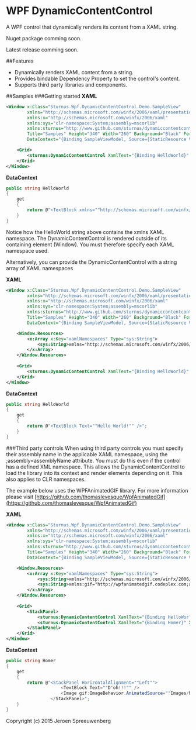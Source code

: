 # WPF DynamicContentControl
A WPF control that dynamically renders its content from a XAML string.

Nuget package comming soon.

Latest release comming soon.

##Features
* Dynamically renders XAML content from a string.
* Provides bindable Dependency Property to set the control's content.
* Supports third party libraries and components.

##Samples
###Getting started
**XAML**
```xml
<Window x:Class="Sturnus.Wpf.DynamicContentControl.Demo.SampleView"
        xmlns="http://schemas.microsoft.com/winfx/2006/xaml/presentation"
        xmlns:x="http://schemas.microsoft.com/winfx/2006/xaml"
        xmlns:sys="clr-namespace:System;assembly=mscorlib"
        xmlns:sturnus="http://www.github.com/sturnus/dynamiccontentcontrol"
        Title="Samples" Height="340" Width="260" Background="Black" Foreground="White"
        DataContext="{Binding SampleViewModel, Source={StaticResource ViewModelLocator}}">

    <Grid>
        <sturnus:DynamicContentControl XamlText="{Binding HelloWorld}" Margin="5"/>
    </Grid>
</Window>
```

**DataContext**
```c#
public string HelloWorld
{
    get
    {
        return @"<TextBlock xmlns=""http://schemas.microsoft.com/winfx/2006/xaml/presentation"" Text=""Hello World!"" />";
    }
}
```

Notice how the HelloWorld string above contains the xmlns XAML namespace. The DynamicContentControl is rendered outside of its containing element (Window). You must therefore specify each XAML namespace used.

Alternatively, you can provide the DynamicContentControl with a string array of XAML namespaces

**XAML**
```xml
<Window x:Class="Sturnus.Wpf.DynamicContentControl.Demo.SampleView"
        xmlns="http://schemas.microsoft.com/winfx/2006/xaml/presentation"
        xmlns:x="http://schemas.microsoft.com/winfx/2006/xaml"
        xmlns:sys="clr-namespace:System;assembly=mscorlib"
        xmlns:sturnus="http://www.github.com/sturnus/dynamiccontentcontrol"
        Title="Samples" Height="340" Width="260" Background="Black" Foreground="White"
        DataContext="{Binding SampleViewModel, Source={StaticResource ViewModelLocator}}">

    <Window.Resources>
        <x:Array x:Key="xamlNamespaces" Type="sys:String">
            <sys:String>xmlns="http://schemas.microsoft.com/winfx/2006/xaml/presentation"</sys:String>
        </x:Array>
    </Window.Resources>
    
    <Grid>
        <sturnus:DynamicContentControl XamlText="{Binding HelloWorld}" XamlNamespaces="{StaticResource xamlNamespaces}" Margin="5"/>
    </Grid>
</Window>
```

**DataContext**
```c#
public string HelloWorld
{
    get
    {
        return @"<TextBlock Text=""Hello World!"" />";
    }
}
```

###Third party controls
When using third party controls you must specify their assembly name in the applicable XAML namespace, using the ;assembly=assemblyName attribute. You must do this even if the control has a defined XML namespace. This allows the DynamicContentControl to load the library into its context and render elements depending on it. This also applies to CLR namespaces.

The example below uses the WPFAnimatedGIF library. For more information please visit [https://github.com/thomaslevesque/WpfAnimatedGif](https://github.com/thomaslevesque/WpfAnimatedGif)

**XAML**
```xml
<Window x:Class="Sturnus.Wpf.DynamicContentControl.Demo.SampleView"
        xmlns="http://schemas.microsoft.com/winfx/2006/xaml/presentation"
        xmlns:x="http://schemas.microsoft.com/winfx/2006/xaml"
        xmlns:sys="clr-namespace:System;assembly=mscorlib"
        xmlns:sturnus="http://www.github.com/sturnus/dynamiccontentcontrol"
        Title="Samples" Height="340" Width="260" Background="Black" Foreground="White"
        DataContext="{Binding SampleViewModel, Source={StaticResource ViewModelLocator}}">

    <Window.Resources>
        <x:Array x:Key="xamlNamespaces" Type="sys:String">
            <sys:String>xmlns="http://schemas.microsoft.com/winfx/2006/xaml/presentation"</sys:String>
            <sys:String>xmlns:gif="http://wpfanimatedgif.codeplex.com;assembly=WPFAnimatedGIF"</sys:String>
        </x:Array>
    </Window.Resources>
    
    <Grid>
        <StackPanel>
            <sturnus:DynamicContentControl XamlText="{Binding HelloWorld}" XamlNamespaces="{StaticResource xamlNamespaces}" Margin="5"/>
            <sturnus:DynamicContentControl XamlText="{Binding Homer}" XamlNamespaces="{StaticResource xamlNamespaces}" Margin="5"/>
        </StackPanel>
    </Grid>
</Window>
```

**DataContext**
```c#
public string Homer
{
    get
    {
        return @"<StackPanel HorizontalAlignment=""Left"">
                     <TextBlock Text=""D'oh!!!"" />
                     <Image gif:ImageBehavior.AnimatedSource=""Images/homer.gif"" gif:ImageBehavior.AnimateInDesignMode=""True"" Width=""250"" Height=""250"" />
                 </StackPanel>";
    }
}
```

Copryright (c) 2015 Jeroen Spreeuwenberg
